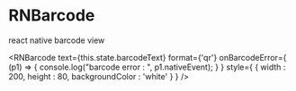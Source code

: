 # RNBarcode
react native barcode view

<RNBarcode
              text={this.state.barcodeText}
              format={'qr'}
              onBarcodeError={ (p1) => { console.log("barcode error : ", p1.nativeEvent); } }
              style={ { width : 200, height : 80, backgroundColor : 'white' } }
              />

